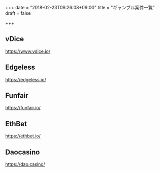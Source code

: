 +++
date = "2018-02-23T09:26:08+09:00"
title = "ギャンブル案件一覧"
draft = false

+++

## vDice

https://www.vdice.io/

## Edgeless

https://edgeless.io/

## Funfair

https://funfair.io/

## EthBet

https://ethbet.io/

## Daocasino

https://dao.casino/
